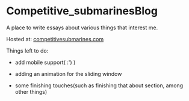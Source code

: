 # Competitive_submarinesBlog
A place to write essays about various things that interest me.

Hosted at: [competitivesubmarines.com](https://competitivesubmarines.com/)

Things left to do:   
- add mobile support( :') )

- adding an animation for the sliding window

- some finishing touches(such as finishing that about section, among other things)
